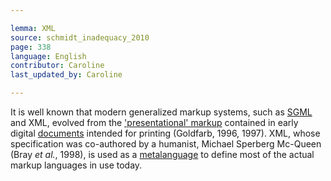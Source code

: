 ```yaml
---

lemma: XML
source: schmidt_inadequacy_2010
page: 338
language: English
contributor: Caroline
last_updated_by: Caroline

---
```


It is well known that modern generalized markup systems, such as [SGML](SGML.html) and XML, evolved from the ['presentational' markup](markupPresentational.html) contained in early digital [documents](document.html) intended for printing (Goldfarb, 1996, 1997). XML, whose specification was co-authored by a humanist, Michael Sperberg Mc-Queen (Bray _et al._, 1998), is used as a [metalanguage](metamarkup.html) to define most of the actual markup languages in use today.
